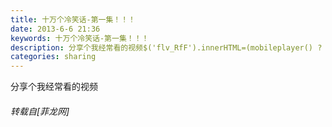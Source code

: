 ```yaml
---
title: 十万个冷笑话-第一集！！！
date: 2013-6-6 21:36
keywords: 十万个冷笑话-第一集！！！
description: 分享个我经常看的视频$('flv_RfF').innerHTML=(mobileplayer() ? "<iframe height='375' width='500' src='http://www.youtube.com/embed/n2GonxcV7Bw' frameborder=0 allowfullscreen></iframe>" : AC_FL_RunContent('width', '500', 'height', '375', 'allowNetworking', 'internal', 'allowScriptAccess', 'never', 'src', 'http://www.youtube.com/v/n2GonxcV7Bw&hl=zh_CN&fs=1', 'quality', 'high', 'bgcolor', '#ffffff', 'wmode', 'transparent', 'allowfullscreen', 'true'));
categories: sharing
---
```

<td class="t_f" id="postmessage_1608">

分享个我经常看的视频<br/>
<span id="flv_RfF"></span><script reload="1" type="50735e4013917d56c856c234-text/javascript">$('flv_RfF').innerHTML=(mobileplayer() ? "<iframe height='375' width='500' src='http://www.youtube.com/embed/n2GonxcV7Bw' frameborder=0 allowfullscreen></iframe>" : AC_FL_RunContent('width', '500', 'height', '375', 'allowNetworking', 'internal', 'allowScriptAccess', 'never', 'src', 'http://www.youtube.com/v/n2GonxcV7Bw&hl=zh_CN&fs=1', 'quality', 'high', 'bgcolor', '#ffffff', 'wmode', 'transparent', 'allowfullscreen', 'true'));</script></td>
###### 转载自[菲龙网]